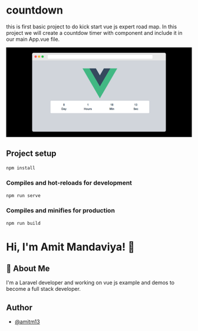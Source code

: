 # countdown
this is first basic project to do kick start vue js expert road map. In this project we will create a countdow timer with component and include it in our main App.vue file.

![countdown-app](vue-countdown.png)

## Project setup
```
npm install
```

### Compiles and hot-reloads for development
```
npm run serve
```

### Compiles and minifies for production
```
npm run build
```


# Hi, I'm Amit Mandaviya! 👋


## 🚀 About Me
I'm a Laravel developer and working on vue js example and demos to become a full stack developer.




## Author

- [@amitm13](https://www.github.com/amitm13)

